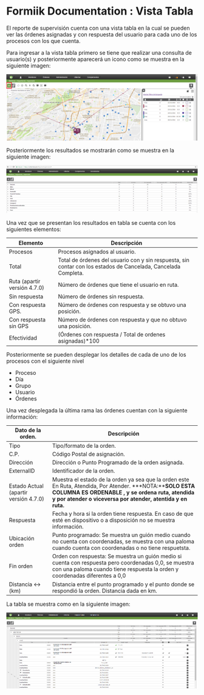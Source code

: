 #   Formiik Documentation : Vista Tabla
  
El reporte de supervisión cuenta con una vista tabla en la cual se pueden ver las órdenes asignadas y con respuesta del usuario para cada uno de los procesos con los que cuenta.

Para ingresar a la vista tabla primero se tiene que realizar una consulta de usuario(s) y posteriormente aparecerá un icono como se muestra en la siguiente imagen:

![](../../assets/83165210.png)

Posteriormente los resultados se mostrarán como se muestra en la siguiente imagen:

![](../../assets/95066473.png)

Una vez que se presentan los resultados en tabla se cuenta con los siguientes elementos:

| Elemento | Descripción |
| --- | --- |
| Procesos | Procesos asignados al usuario. |
| Total | Total de órdenes del usuario con y sin respuesta, sin contar con los estados de Cancelada, Cancelada Completa. |
| Ruta (apartir versión 4.7.0) | Número de órdenes que tiene el usuario en ruta. |
| Sin respuesta | Número de órdenes sin respuesta. |
| Con respuesta GPS. | Número de órdenes con respuesta y se obtuvo una posición. |
| Con respuesta sin GPS | Número de órdenes con respuesta y que no obtuvo una posición. |
| Efectividad | (Órdenes con respuesta / Total de ordenes asignadas)\*100 |

Posteriormente se pueden desplegar los detalles de cada de uno de los procesos con el siguiente nivel

- Proceso
- Día
- Grupo
- Usuario
- Órdenes


Una vez desplegada la última rama las órdenes cuentan con la siguiente información:

| Dato de la orden. | Descripción |
| --- | --- |
| Tipo | Tipo/formato de la orden. |
| C.P. | Código Postal de asignación. |
| Dirección | Dirección o Punto Programado de la orden asignada. |
| ExternalID | Identificador de la orden. |
| Estado Actual (apartir versión 4.7.0) | Muestra el estado de la orden ya sea que la orden este En Ruta, Atendida, Por Atender. **\*NOTA:****SOLO ESTA COLUMNA ES ORDENABLE , y se ordena ruta, atendida y por atender o viceversa por atender, atentida y en ruta.** |
| Respuesta | Fecha y hora si la orden tiene respuesta. En caso de que esté en dispositivo o a disposición no se muestra información. |
| Ubicación orden | Punto programado: Se muestra un guión medio cuando no cuenta con coordenadas, se muestra con una paloma cuando cuenta con coordenadas o no tiene respuetsta. |
| Fin orden | Orden con respuesta: Se muestra un guión medio si cuenta con respuesta pero coordenadas 0,0, se muestra con una paloma cuando tiene respuesta la orden y coordenadas diferentes a 0,0  |
| Distancia ↔ (km) | Distancia entre el punto programado y el punto donde se respondió la orden. Distancia dada en km. |

La tabla se muestra como en la siguiente imagen:

![](../../assets/95066637.png)
 